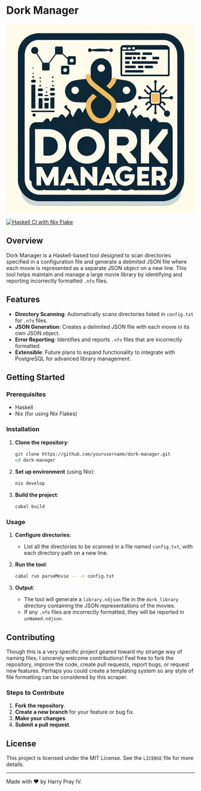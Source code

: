 # Dork Manager

![DorkManager Logo](logo.jpeg)

[![Haskell CI with Nix Flake](https://github.com/harryprayiv/DorkManager/actions/workflows/haskell.yml/badge.svg)](https://github.com/harryprayiv/DorkManager/actions/workflows/haskell.yml)

## Overview

Dork Manager is a Haskell-based tool designed to scan directories specified in a configuration file and generate a delimited JSON file where each movie is represented as a separate JSON object on a new line. This tool helps maintain and manage a large movie library by identifying and reporting incorrectly formatted `.nfo` files.

## Features

- **Directory Scanning**: Automatically scans directories listed in `config.txt` for `.nfo` files.
- **JSON Generation**: Creates a delimited JSON file with each movie in its own JSON object.
- **Error Reporting**: Identifies and reports `.nfo` files that are incorrectly formatted.
- **Extensible**: Future plans to expand functionality to integrate with PostgreSQL for advanced library management.

## Getting Started

### Prerequisites

- Haskell
- Nix (for using Nix Flakes)

### Installation

1. **Clone the repository**:
    ```bash
    git clone https://github.com/yourusername/dork-manager.git
    cd dork-manager
    ```

2. **Set up environment** (using Nix):
    ```bash
    nix develop
    ```

3. **Build the project**:
    ```bash
    cabal build
    ```

### Usage

1. **Configure directories**:
    - List all the directories to be scanned in a file named `config.txt`, with each directory path on a new line.

2. **Run the tool**:
    ```bash
    cabal run parseMovie -- -c config.txt
    ```

3. **Output**:
    - The tool will generate a `library.ndjson` file in the `dork_library` directory containing the JSON representations of the movies.
    - If any `.nfo` files are incorrectly formatted, they will be reported in `unNamed.ndjson`.

## Contributing

Though this is a very specific project geared toward my strange way of naming files, I sincerely welcome contributions! Feel free to fork the repository, improve the code, create pull requests, report bugs, or request new features.  Perhaps you could create a templating system so any style of file formatting can be considered by this scraper.

### Steps to Contribute

1. **Fork the repository**.
2. **Create a new branch** for your feature or bug fix.
3. **Make your changes**.
4. **Submit a pull request**.

## License

This project is licensed under the MIT License. See the `LICENSE` file for more details.

---

Made with ❤️ by Harry Pray IV.
